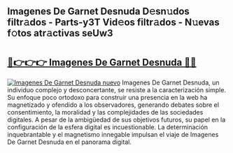 ## Imagenes De Garnet Desnuda D𝚎sn𝚞dos filtr𝚊dos - Parts-y3T Vid𝚎os filtr𝚊dos - N𝚞evas f𝚘tos atr𝚊ctivas seUw3

# <h2><a href="http://mbbnc0c.tromn.icu/?c=Imagenes+De+Garnet+Desnuda">🔗👉👉👉 Imagenes De Garnet Desnuda 🔗🔗</a></h2>

[![Imagenes De Garnet Desnuda nuevo](https://i.imgur.com/pEAQMta.gif)](http://mbbnc0c.tromn.icu/?c=Imagenes+De+Garnet+Desnuda)
Imagenes De Garnet Desnuda, un individuo complejo y desconcertante, se resiste a la caracterización simple. Su enfoque poco ortodoxo para construir una presencia en la web ha magnetizado y ofendido a los observadores, generando debates sobre el consentimiento, la moralidad y las complejidades de las sociedades digitales. A pesar de la ambigüedad de sus objetivos futuros, su papel en la configuración de la esfera digital es incuestionable. La determinación inquebrantable y el magnetismo innegable impulsan el viaje de Imagenes De Garnet Desnuda en el panorama digital.
